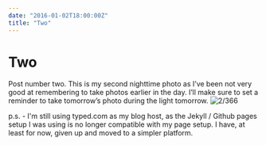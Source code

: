 ```yaml
---
date: "2016-01-02T18:00:00Z"
title: "Two"
---
```


# Two

Post number two. This is my second nighttime photo as I’ve been not very good at remembering to take photos earlier in the day. I’ll make sure to set a reminder to take tomorrow’s photo during the light tomorrow.
![2/366](https://images.typed.com/327862ca-a1ff-4709-892a-6e30214170fe/IMG_0123.jpg)

p.s. - I'm still using typed.com as my blog host, as the Jekyll / Github pages setup I was using is no longer compatible with my page setup. I have, at least for now, given up and moved to a simpler platform.